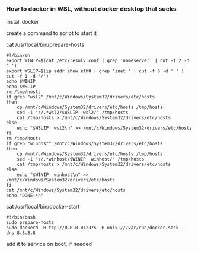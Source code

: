 ### How to docker in WSL, without docker desktop that sucks
install docker

create a command to script to start it

cat /usr/local/bin/prepare-hosts
```
#!/bin/sh
export WINIP=$(cat /etc/resolv.conf | grep 'nameserver' | cut -f 2 -d ' ')
export WSLIP=$(ip addr show eth0 | grep 'inet ' | cut -f 6 -d ' ' | cut -f 1 -d '/')
echo $WINIP
echo $WSLIP
rm /tmp/hosts
if grep "wsl2" /mnt/c/Windows/System32/drivers/etc/hosts
then
    cp /mnt/c/Windows/System32/drivers/etc/hosts /tmp/hosts
    sed -i "s/.*wsl2/$WSLIP  wsl2/" /tmp/hosts
    cat /tmp/hosts > /mnt/c/Windows/System32/drivers/etc/hosts
else
    echo "$WSLIP  wsl2\n" >> /mnt/c/Windows/System32/drivers/etc/hosts
fi
rm /tmp/hosts
if grep "winhost" /mnt/c/Windows/System32/drivers/etc/hosts
then
    cp /mnt/c/Windows/System32/drivers/etc/hosts /tmp/hosts
    sed -i "s/.*winhost/$WINIP  winhost/" /tmp/hosts
    cat /tmp/hosts > /mnt/c/Windows/System32/drivers/etc/hosts
else
    echo "$WINIP  winhost\n" >> /mnt/c/Windows/System32/drivers/etc/hosts
fi
cat /mnt/c/Windows/System32/drivers/etc/hosts
echo "DONE!\n"
```
cat /usr/local/bin/docker-start
```
#!/bin/bash
sudo prepare-hosts
sudo dockerd -H tcp://0.0.0.0:2375 -H unix:///var/run/docker.sock --dns 8.8.8.8
```

add it to service on boot, if needed